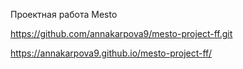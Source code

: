 Проектная работа Mesto

https://github.com/annakarpova9/mesto-project-ff.git

https://annakarpova9.github.io/mesto-project-ff/
